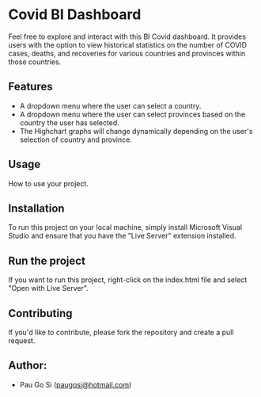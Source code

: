 # Covid BI Dashboard

Feel free to explore and interact with this BI Covid dashboard. It provides users with the option to view historical statistics on the number of COVID cases, deaths, and recoveries for various countries and provinces within those countries.

## Features

- A dropdown menu where the user can select a country.
- A dropdown menu where the user can select provinces based on the country the user has selected.
- The Highchart graphs will change dynamically depending on the user's selection of country and province.

## Usage

How to use your project.

## Installation

To run this project on your local machine, simply install Microsoft Visual Studio and ensure that you have the "Live Server" extension installed.

## Run the project

If you want to run this project, right-click on the index.html file and select "Open with Live Server".

## Contributing

If you'd like to contribute, please fork the repository and create a pull request.

## Author:
 
- Pau Go Si (paugosi@hotmail.com)
